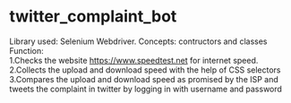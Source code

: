 # twitter_complaint_bot<br /> 
Library used: Selenium Webdriver. Concepts: contructors and classes <br /> 
Function: <br /> 
1.Checks the website https://www.speedtest.net for internet speed.<br /> 
2.Collects the upload and download speed with the help of CSS selectors<br /> 
3.Compares the upload and download speed as promised by the ISP and tweets the complaint in twitter by logging in with username and password<br /> 
